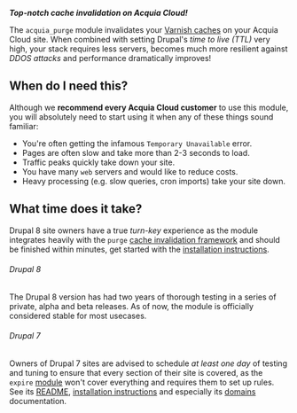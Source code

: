 [//]: # ( clear&&curl -s -F input_files[]=@PROJECTPAGE.md -F from=markdown -F to=html http://c.docverter.com/convert|tail -n+11|head -n-2|sed 's/\&#39;/\"/g'|sed 's/\&amp;/\&/g'|sed 's/\&quot;/\"/g' )
[//]: # ( curl -s -F input_files[]=@PROJECTPAGE.md -F from=markdown -F to=pdf http://c.docverter.com/convert>PROJECTPAGE.pdf )

**_Top-notch cache invalidation on Acquia Cloud!_**

The ``acquia_purge`` module invalidates your
[Varnish caches](https://www.varnish-cache.org/about) on your Acquia Cloud site.
When combined with setting Drupal's _time to live (TTL)_ very high,
your stack requires less servers, becomes much more resilient against _DDOS
attacks_ and performance dramatically improves!

## When do I need this?
Although we **recommend every Acquia Cloud customer** to use this module, you
will absolutely need to start using it when any of these things sound familiar:

* You're often getting the infamous ``Temporary Unavailable`` error.
* Pages are often slow and take more than 2-3 seconds to load.
* Traffic peaks quickly take down your site.
* You have many ``web`` servers and would like to reduce costs.
* Heavy processing (e.g. slow queries, cron imports) take your site down.

## What time does it take?
Drupal 8 site owners have a true _turn-key_ experience as the module integrates
heavily with the ``purge`` [cache invalidation framework](https://www.drupal.org/project/purge)
and should be finished within minutes, get started with the
[installation instructions](http://cgit.drupalcode.org/acquia_purge/plain/INSTALL.md).

###### Drupal 8
The Drupal 8 version has had two years of thorough testing in a series of
private, alpha and beta releases. As of now, the module is officially considered
stable for most usecases.

###### Drupal 7
Owners of Drupal 7 sites are advised to schedule _at least one day_ of testing
and tuning to ensure that every section of their site is covered, as the
``expire`` [module](https://www.drupal.org/project/expire) won't cover
everything and requires them to set up rules. See its
[README](http://cgit.drupalcode.org/acquia_purge/plain/README.md?h=7.x-1.x),
[installation instructions](http://cgit.drupalcode.org/acquia_purge/plain/INSTALL.md?h=7.x-1.x)
and especially its
[domains](http://cgit.drupalcode.org/acquia_purge/plain/DOMAINS.md?h=7.x-1.x)
documentation.
